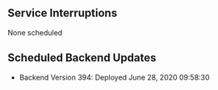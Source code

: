 ## Service Interruptions
None scheduled

## Scheduled Backend Updates
- Backend Version 394: Deployed June 28, 2020  09:58:30


